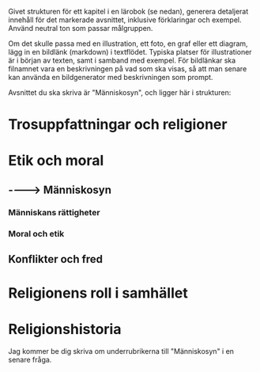 Givet strukturen för ett kapitel i en lärobok (se nedan), generera detaljerat innehåll för det markerade avsnittet, inklusive förklaringar och exempel.
Använd neutral ton som passar målgruppen.

Om det skulle passa med en illustration, ett foto, en graf eller ett diagram, lägg in en bildlänk (markdown) i textflödet. Typiska platser för illustrationer är i början av texten, samt i samband med exempel.
För bildlänkar ska filnamnet vara en beskrivningen på vad som ska visas, så att man senare kan använda en bildgenerator med beskrivningen som prompt.



Avsnittet du ska skriva är "Människosyn", och ligger här i strukturen:
# Trosuppfattningar och religioner
# Etik och moral
## ----> Människosyn
### Människans rättigheter
### Moral och etik
## Konflikter och fred
# Religionens roll i samhället
# Religionshistoria

Jag kommer be dig skriva om underrubrikerna till "Människosyn" i en senare fråga.